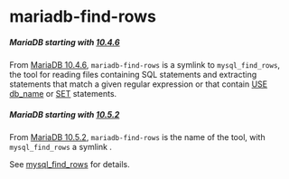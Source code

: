 # mariadb-find-rows

##### MariaDB starting with [10.4.6](/kb/en/mariadb-1046-release-notes/)

From [MariaDB 10.4.6](/kb/en/mariadb-1046-release-notes/), `mariadb-find-rows` is a symlink to `mysql_find_rows`, the tool for reading files containing SQL statements and extracting statements that match a given regular expression or that contain [USE db_name](/sql-statements-structure/sql-statements/administrative-sql-statements/use) or [SET](/sql-statements-structure/sql-statements/administrative-sql-statements/set-commands/set) statements.

##### MariaDB starting with [10.5.2](/kb/en/mariadb-1052-release-notes/)

From [MariaDB 10.5.2](/kb/en/mariadb-1052-release-notes/), `mariadb-find-rows` is the name of the tool, with `mysql_find_rows` a symlink .

See [mysql_find_rows](/clients-utilities/mysql_find_rows) for details.